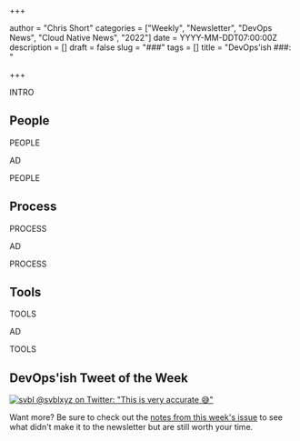 +++

author = "Chris Short"
categories = ["Weekly", "Newsletter", "DevOps News", "Cloud Native News", "2022"]
date = YYYY-MM-DDT07:00:00Z
description = []
draft = false
slug = "###"
tags = []
title = "DevOps'ish ###: "

+++

INTRO

## People

PEOPLE

AD

PEOPLE

## Process

PROCESS

AD

PROCESS

## Tools

TOOLS

AD

TOOLS

## DevOps'ish Tweet of the Week

[![svbl @svblxyz on Twitter: "This is very accurate 😅"](/images/###-devopsish-tweet-of-the-week.png)](https://twitter.com/svblxyz/status/1413276163859001345)

Want more? Be sure to check out the [notes from this week's issue](https://devopsish.com/###/notes/) to see what didn't make it to the newsletter but are still worth your time.
